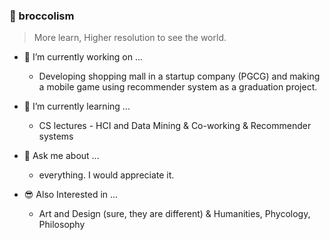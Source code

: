 ### 🥦 broccolism
> More learn, Higher resolution to see the world.

- 🔭 I’m currently working on ...
    - Developing shopping mall in a startup company (PGCG) and making a mobile game using recommender system as a graduation project.

- 🌱 I’m currently learning ...
    - CS lectures - HCI and Data Mining & Co-working & Recommender systems
    
- 💬 Ask me about ...
    - everything. I would appreciate it.

- 😎 Also Interested in ...
    - Art and Design (sure, they are different) & Humanities, Phycology, Philosophy
<!--
- 👯 I’m looking to collaborate on ...
- 🤔 I’m looking for help with ...
- 📫 How to reach me: ...
- 😄 Pronouns: ...
- ⚡ Fun fact:
-->
